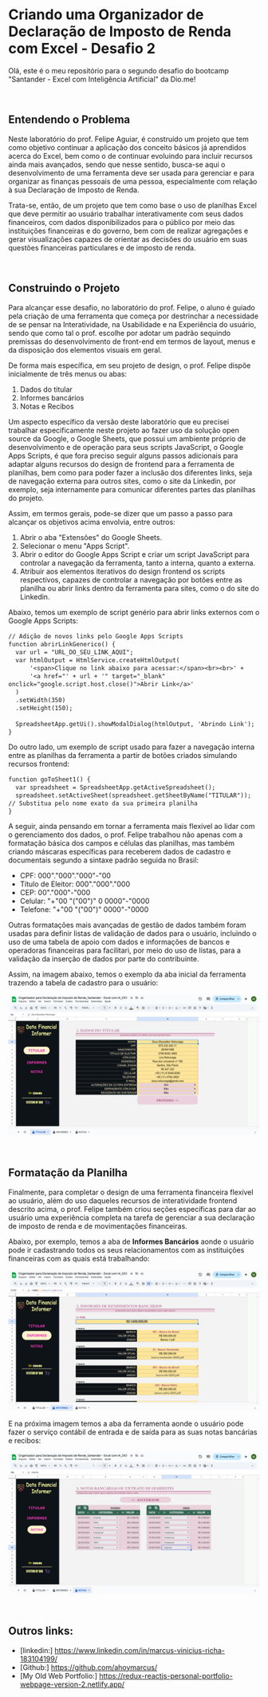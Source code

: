 # Criando uma Organizador de Declaração de Imposto de Renda com Excel - Desafio 2
 
Olá, este é o meu repositório para o segundo desafio do bootcamp "Santander - Excel com Inteligência Artificial" da Dio.me! 

<br>

## Entendendo o Problema

Neste laboratório do prof. Felipe Aguiar, é construído um projeto que tem como objetivo continuar a aplicação dos conceito básicos já aprendidos acerca do Excel, bem como o de continuar evoluindo para incluir recursos ainda mais avançados, sendo que nesse sentido, busca-se aqui o desenvolvimento de uma ferramenta deve ser usada para gerenciar e para organizar as finanças pessoais de uma pessoa, especialmente com relação à sua Declaração de Imposto de Renda.


Trata-se, então, de um projeto que tem como base o uso de planílhas Excel que deve permitir ao usuário trabalhar interativamente com seus dados financeiros, com dados disponibilizados para o público por meio das instituições financeiras e do governo, bem com de realizar agregações e gerar visualizações capazes de orientar as decisões do usuário em suas questões financeiras particulares e de imposto de renda.


<br>

## Construindo o Projeto
 
Para alcançar esse desafio, no laboratório do prof. Felipe, o aluno é guiado pela criação de uma ferramenta que começa por destrinchar a necessidade de se pensar na Interatividade, na Usabilidade e na Experiência do usuário, sendo que como tal o prof. escolhe por adotar um padrão sequindo premissas do desenvolvimento de front-end em termos de layout, menus e da disposição dos elementos visuais em geral.


De forma mais específica, em seu projeto de design, o prof. Felipe dispõe inicialmente de três menus ou abas:

1. Dados do titular 
2. Informes bancários 
3. Notas e Recibos


Um aspecto específico da versão deste laboratório que eu precisei trabalhar especificamente neste projeto ao fazer uso da solução open source da Google, o Google Sheets, que possui um ambiente próprio de desenvolvimento e de operação para seus scripts JavaScript, o Google Apps Scripts, é que fora preciso seguir alguns passos adicionais para adaptar alguns recursos do design de frontend para a ferramenta de planilhas, bem como para poder fazer a inclusão dos diferentes links, seja de navegação externa para outros sites, como o site da Linkedin, por exemplo, seja internamente para comunicar diferentes partes das planilhas do projeto.


Assim, em termos gerais, pode-se dizer que um passo a passo para alcançar os objetivos acima envolvia, entre outros:

1. Abrir o aba "Extensões" do Google Sheets.
2. Selecionar o menu "Apps Script".
3. Abrir o editor do Google Apps Script e criar um script JavaScript para controlar a navegação da ferramenta, tanto a interna, quanto a externa.
4. Atribuir aos elementos iterativos do design frontend os scripts respectivos, capazes de controlar a navegação por botões entre as planilha ou abrir links dentro da ferramenta para sites, como o do site do Linkedin.


Abaixo, temos um exemplo de script genério para abrir links externos com o Google Apps Scripts:

```
// Adição de novos links pelo Google Apps Scripts
function abrirLinkGenerico() {
  var url = "URL_DO_SEU_LINK_AQUI";
  var htmlOutput = HtmlService.createHtmlOutput(
      '<span>Clique no link abaixo para acessar:</span><br><br>' +
      '<a href="' + url + '" target="_blank" onclick="google.script.host.close()">Abrir Link</a>'
  )
  .setWidth(350)
  .setHeight(150);

  SpreadsheetApp.getUi().showModalDialog(htmlOutput, 'Abrindo Link');
}
```


Do outro lado, um exemplo de script usado para fazer a navegação interna entre as planilhas da ferramenta a partir de botões criados simulando recursos frontend:

```
function goToSheet1() {
  var spreadsheet = SpreadsheetApp.getActiveSpreadsheet();
  spreadsheet.setActiveSheet(spreadsheet.getSheetByName("TITULAR")); // Substitua pelo nome exato da sua primeira planilha
}
```


A seguir, ainda pensando em tornar a ferramenta mais flexível ao lidar com o gerenciamento dos dados, o prof. Felipe trabalhou não apenas com a formatação básica dos campos e células das planilhas, mas também criando máscaras específicas para receberem dados de cadastro e documentais segundo a sintaxe padrão seguida no Brasil:

- CPF: 000"."000"."000"-"00
- Título de Eleitor: 000"."000"."000
- CEP: 00"."000"-"000
- Celular: "+"00 "("00")" 0 0000"-"0000
- Telefone: "+"00 "("00")" 0000"-"0000


Outras formatações mais avançadas de gestão de dados também foram usadas para definir listas de validação de dados para o usuário, incluindo o uso de uma tabela de apoio com dados e informações de bancos e operadoras financeiras para facilitari, por meio do uso de listas, para a validação da inserção de dados por parte do contribuinte.  


Assim, na imagem abaixo, temos o exemplo da aba inicial da ferramenta trazendo a tabela de cadastro para o usuário:

![Tela de cadastro da ferramenta Excel para controle de declaração de IRPF](./public/ferramenta-controle-irpf_excel-1.png)



<br>

## Formatação da Planilha

Finalmente, para completar o design de uma ferramenta financeira flexível ao usuário, além do uso daqueles recursos de interatividade frontend descrito acima, o prof. Felipe também criou seções específicas para dar ao usuário uma experiência completa na tarefa de gerenciar a sua declaração de imposto de renda e de movimentações financeiras.


Abaixo, por exemplo, temos a aba de **Informes Bancários** aonde o usuário pode ir cadastrando todos os seus relacionamentos com as instituições financeiras com as quais está trabalhando:

![Tela de informe bancário da ferramenta Excel para controle de declaração de IRPF](./public/ferramenta-controle-irpf_excel-2.png)



E na próxima imagem temos a aba da ferramenta aonde o usuário pode fazer o serviço contábil de entrada e de saída para as suas notas bancárias e recibos:

![Tela de notas bancárias da ferramenta Excel para controle de declaração de IRPF](./public/ferramenta-controle-irpf_excel-3.png)


<br>

## Outros links:

 - [linkedin:] https://www.linkedin.com/in/marcus-vinicius-richa-183104199/
 - [Github:] https://github.com/ahoymarcus/
 - [My Old Web Portfolio:] https://redux-reactjs-personal-portfolio-webpage-version-2.netlify.app/


